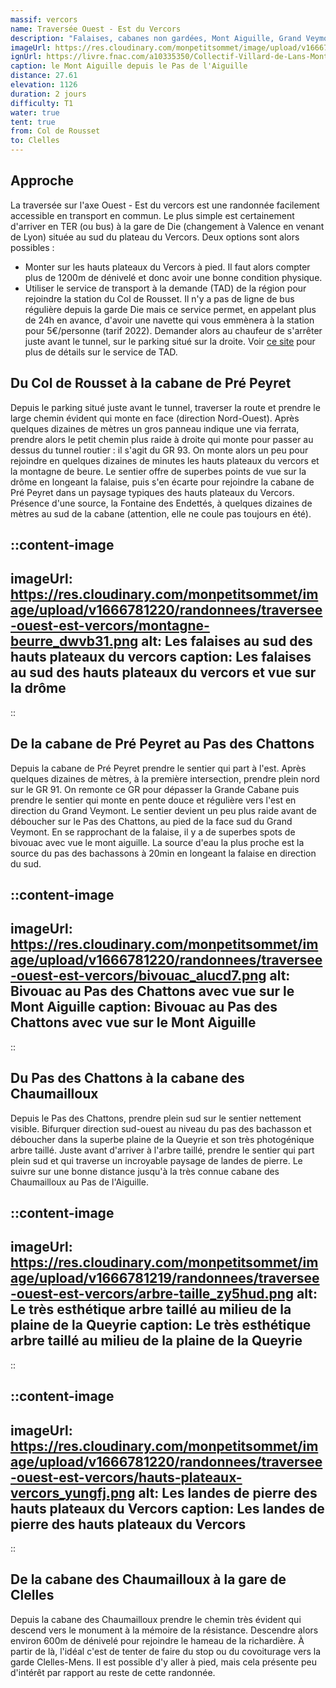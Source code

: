 ```yaml
---
massif: vercors
name: Traversée Ouest - Est du Vercors
description: "Falaises, cabanes non gardées, Mont Aiguille, Grand Veymont, plaine de la queyrie : cette randonnée est un condensé des plus beaux spots de l'immense et très sauvage réserve naturelle des Hauts Plateaux du Vercors. Une traversée inoubliable à réaliser en 2 jours avec une approche sans voiture !"
imageUrl: https://res.cloudinary.com/monpetitsommet/image/upload/v1666781219/randonnees/traversee-ouest-est-vercors/mont-aiguille_cwrphm.png
ignUrl: https://livre.fnac.com/a10335350/Collectif-Villard-de-Lans-Mont-Aiguille-PNR-du-Bercors
caption: le Mont Aiguille depuis le Pas de l'Aiguille
distance: 27.61
elevation: 1126
duration: 2 jours
difficulty: T1
water: true
tent: true
from: Col de Rousset
to: Clelles
---
```


## Approche
La traversée sur l'axe Ouest - Est du vercors est une randonnée facilement accessible en transport en commun. Le plus simple est certainement d'arriver en TER (ou bus) à la gare de Die (changement à Valence en venant de Lyon) située au sud du plateau du Vercors. Deux options sont alors possibles :
- Monter sur les hauts plateaux du Vercors à pied. Il faut alors compter plus de 1200m de dénivelé et donc avoir une bonne condition physique.
- Utiliser le service de transport à la demande (TAD) de la région pour rejoindre la station du Col de Rousset. Il n'y a pas de ligne de bus régulière depuis la garde Die mais ce service permet, en appelant plus de 24h en avance, d'avoir une navette qui vous emmènera à la station pour 5€/personne (tarif 2022). Demander alors au chaufeur de s'arrêter juste avant le tunnel, sur le parking situé sur la droite. Voir [ce site](https://www.vercors-drome.com/fr/comment-venir/) pour plus de détails sur le service de TAD.

## Du Col de Rousset à la cabane de Pré Peyret
Depuis le parking situé juste avant le tunnel, traverser la route et prendre le large chemin évident qui monte en face (direction Nord-Ouest). Après quelques dizaines de mètres un gros panneau indique une via ferrata, prendre alors le petit chemin plus raide à droite qui monte pour passer au dessus du tunnel routier : il s'agit du GR 93. On monte alors un peu pour rejoindre en quelques dizaines de minutes les hauts plateaux du vercors et la montagne de beure.
Le sentier offre de superbes points de vue sur la drôme en longeant la falaise, puis s'en écarte pour rejoindre la cabane de Pré Peyret dans un paysage typiques des hauts plateaux du Vercors. Présence d'une source, la Fontaine des Endettés, à quelques dizaines de mètres au sud de la cabane (attention, elle ne coule pas toujours en été).

::content-image
---
imageUrl: https://res.cloudinary.com/monpetitsommet/image/upload/v1666781220/randonnees/traversee-ouest-est-vercors/montagne-beurre_dwvb31.png
alt: Les falaises au sud des hauts plateaux du vercors
caption: Les falaises au sud des hauts plateaux du vercors et vue sur la drôme
---
::


## De la cabane de Pré Peyret au Pas des Chattons
Depuis la cabane de Pré Peyret prendre le sentier qui part à l'est. Après quelques dizaines de mètres, à la première intersection, prendre plein nord sur le GR 91. On remonte ce GR pour dépasser la Grande Cabane puis prendre le sentier qui monte en pente douce et régulière vers l'est en direction du Grand Veymont. Le sentier devient un peu plus raide avant de déboucher sur le Pas des Chattons, au pied de la face sud du Grand Veymont. En se rapprochant de la falaise, il y a de superbes spots de bivouac avec vue le mont aiguille. La source d'eau la plus proche est la source du pas des bachassons à 20min en longeant la falaise en direction du sud.

::content-image
---
imageUrl: https://res.cloudinary.com/monpetitsommet/image/upload/v1666781220/randonnees/traversee-ouest-est-vercors/bivouac_alucd7.png
alt: Bivouac au Pas des Chattons avec vue sur le Mont Aiguille
caption: Bivouac au Pas des Chattons avec vue sur le Mont Aiguille
---
::

## Du Pas des Chattons à la cabane des Chaumailloux
Depuis le Pas des Chattons, prendre plein sud sur le sentier nettement visible. Bifurquer direction sud-ouest au niveau du pas des bachasson et déboucher dans la superbe plaine de la Queyrie et son très photogénique arbre taillé. Juste avant d'arriver à l'arbre taillé, prendre le sentier qui part plein sud et qui traverse un incroyable paysage de landes de pierre.
Le suivre sur une bonne distance jusqu'à la très connue cabane des Chaumailloux au Pas de l'Aiguille.

::content-image
---
imageUrl: https://res.cloudinary.com/monpetitsommet/image/upload/v1666781219/randonnees/traversee-ouest-est-vercors/arbre-taille_zy5hud.png
alt: Le très esthétique arbre taillé au milieu de la plaine de la Queyrie
caption: Le très esthétique arbre taillé au milieu de la plaine de la Queyrie
---
::

::content-image
---
imageUrl: https://res.cloudinary.com/monpetitsommet/image/upload/v1666781220/randonnees/traversee-ouest-est-vercors/hauts-plateaux-vercors_yungfj.png
alt: Les landes de pierre des hauts plateaux du Vercors
caption: Les landes de pierre des hauts plateaux du Vercors
---
::


## De la cabane des Chaumailloux à la gare de Clelles
Depuis la cabane des Chaumailloux prendre le chemin très évident qui descend vers le monument à la mémoire de la résistance. Descendre alors environ 600m de dénivelé pour rejoindre le hameau de la richardière. À partir de là, l'idéal c'est de tenter de faire du stop ou du covoiturage vers la garde Clelles-Mens. Il est possible d'y aller à pied, mais cela présente peu d'intérêt par rapport au reste de cette randonnée.
